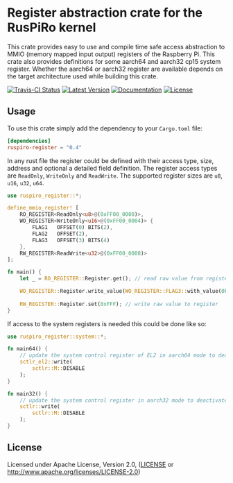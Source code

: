 # Register abstraction crate for the RusPiRo kernel

This crate provides easy to use and compile time safe access abstraction to MMIO (memory mapped input output) registers of the Raspberry Pi.
This crate also provides definitions for some aarch64 and aarch32 cp15 system register. Whether the aarch64 or aarch32 register are available depends on the target architecture used while building this crate.

[![Travis-CI Status](https://api.travis-ci.org/RusPiRo/ruspiro-register.svg?branch=master)](https://travis-ci.org/RusPiRo/ruspiro-register)
[![Latest Version](https://img.shields.io/crates/v/ruspiro-register.svg)](https://crates.io/crates/ruspiro-register)
[![Documentation](https://docs.rs/ruspiro-register/badge.svg)](https://docs.rs/ruspiro-register)
[![License](https://img.shields.io/crates/l/ruspiro-register.svg)](https://github.com/RusPiRo/ruspiro-register#license)

## Usage

To use this crate simply add the dependency to your ``Cargo.toml`` file:
```toml
[dependencies]
ruspiro-register = "0.4"
```

In any rust file the register could be defined with their access type, size, address and optional a detailed field definition.
The register access types are ``ReadOnly``, ``WriteOnly`` and ``ReadWrite``. The supported register sizes are `u8`, ``u16``, ``u32``, ``u64``.

```rust
use ruspiro_register::*;

define_mmio_register! [
    RO_REGISTER<ReadOnly<u8>@(0xFF00_0000)>,
    WO_REGISTER<WriteOnly<u16>@(0xFF00_0004)> {
        FLAG1   OFFSET(0) BITS(2),
        FLAG2   OFFSET(2),
        FLAG3   OFFSET(3) BITS(4)
    },
    RW_REGISTER<ReadWrite<u32>@(0xFF00_0008)> 
];

fn main() {
    let _ = RO_REGISTER::Register.get(); // read raw value from register

    WO_REGISTER::Register.write_value(WO_REGISTER::FLAG3::with_value(0b1010)); // write only field FLAG3 into the register
    
    RW_REGISTER::Register.set(0xFFF); // write raw value to register
}
```

If access to the system registers is needed this could be done like so:
```rust
use ruspiro_register::system::*;

fn main64() {
    // update the system control register of EL2 in aarch64 mode to deactivate the MMU
    sctlr_el2::write(
        sctlr::M::DISABLE
    );
}

fn main32() {
    // update the system control register in aarch32 mode to deactivate the MMU
    sctlr::write(
        sctlr::M::DISABLE
    );
}
```

## License
Licensed under Apache License, Version 2.0, ([LICENSE](LICENSE) or http://www.apache.org/licenses/LICENSE-2.0)